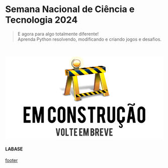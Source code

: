 <!---
Open Source program Pynoplia - Copyright © 2024  Carlo Oliveira** <carlo@nce.ufrj.br>,
PDX-License-Identifier:** `GNU General Public License v3.0 or later <http://is.gd/3Udt>`_.
-->
# Semana Nacional de Ciência e Tecnologia 2024
> E agora para algo totalmente diferente! <br>
> Aprenda Python resolvendo, modificando e criando jogos e desafios. <br>

<img src onerror="__did_got__('aldeia_0.py')"></img>

![Em Construção](../_media/em_construcao.png)

#### LABASE
[footer](footer.md ':include')
